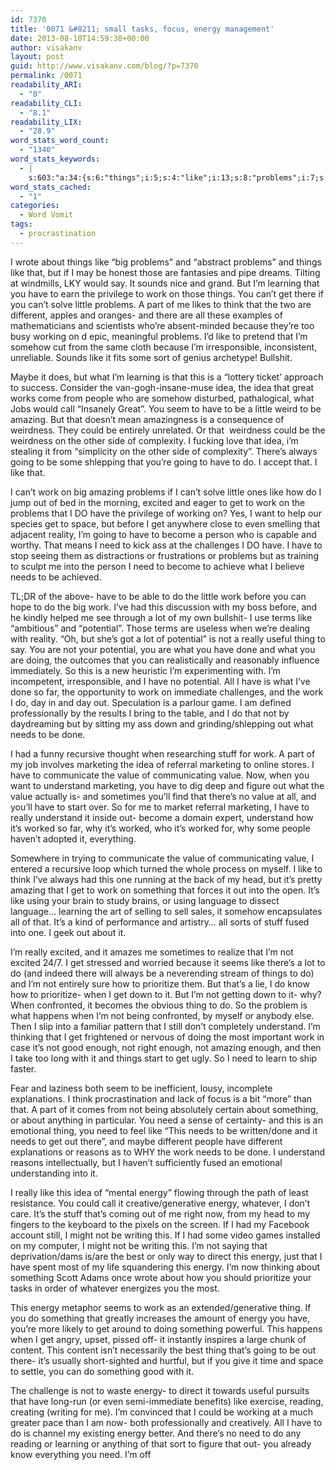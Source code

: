```yaml
---
id: 7370
title: '0071 &#8211; small tasks, focus, energy management'
date: 2013-08-10T14:59:38+00:00
author: visakanv
layout: post
guid: http://www.visakanv.com/blog/?p=7370
permalink: /0071
readability_ARI:
  - "8"
readability_CLI:
  - "8.1"
readability_LIX:
  - "28.9"
word_stats_word_count:
  - "1340"
word_stats_keywords:
  - |
    s:603:"a:34:{s:6:"things";i:5;s:4:"like";i:13;s:8:"problems";i:7;s:8:"learning";i:4;s:4:"work";i:12;s:5:"can't";i:4;s:6:"little";i:4;s:4:"part";i:3;s:5:"think";i:3;s:9:"different";i:3;s:7:"because";i:3;s:7:"working";i:3;s:7:"somehow";i:3;s:4:"idea";i:5;s:6:"people";i:3;s:7:"amazing";i:4;s:9:"weirdness";i:3;s:7:"there's";i:4;s:5:"going";i:4;s:7:"excited";i:3;s:6:"become";i:3;s:4:"need";i:7;s:5:"needs";i:5;s:9:"potential";i:4;s:6:"really";i:4;s:5:"thing";i:5;s:5:"stuff";i:3;s:9:"marketing";i:4;s:5:"value";i:6;s:10:"understand";i:5;s:6:"worked";i:3;s:10:"prioritize";i:3;s:6:"energy";i:8;s:7:"writing";i:3;}";
word_stats_cached:
  - "1"
categories:
  - Word Vomit
tags:
  - procrastination
---
```

I wrote about things like &#8220;big problems&#8221; and &#8220;abstract problems&#8221; and things like that, but if I may be honest those are fantasies and pipe dreams. Tilting at windmills, LKY would say. It sounds nice and grand. But I&#8217;m learning that you have to earn the privilege to work on those things. You can&#8217;t get there if you can&#8217;t solve little problems. A part of me likes to think that the two are different, apples and oranges- and there are all these examples of mathematicians and scientists who&#8217;re absent-minded because they&#8217;re too busy working on d epic, meaningful problems. I&#8217;d like to pretend that I&#8217;m somehow cut from the same cloth because I&#8217;m irresponsible, inconsistent, unreliable. Sounds like it fits some sort of genius archetype! Bullshit.

Maybe it does, but what I&#8217;m learning is that this is a &#8220;lottery ticket&#8217; approach to success. Consider the van-gogh-insane-muse idea, the idea that great works come from people who are somehow disturbed, pathalogical, what Jobs would call &#8220;Insanely Great&#8221;. You seem to have to be a little weird to be amazing. But that doesn&#8217;t mean amazingness is a consequence of weirdness. They could be entirely unrelated. Or that  weirdness could be the weirdness on the other side of complexity. I fucking love that idea, i&#8217;m stealing it from &#8220;simplicity on the other side of complexity&#8221;. There&#8217;s always going to be some shlepping that you&#8217;re going to have to do. I accept that. I like that.

I can&#8217;t work on big amazing problems if I can&#8217;t solve little ones like how do I jump out of bed in the morning, excited and eager to get to work on the problems that I DO have the privilege of working on? Yes, I want to help our species get to space, but before I get anywhere close to even smelling that adjacent reality, I&#8217;m going to have to become a person who is capable and worthy. That means I need to kick ass at the challenges I DO have. I have to stop seeing them as distractions or frustrations or problems but as training to sculpt me into the person I need to become to achieve what I believe needs to be achieved.

TL;DR of the above- have to be able to do the little work before you can hope to do the big work. I&#8217;ve had this discussion with my boss before, and he kindly helped me see through a lot of my own bullshit- I use terms like &#8220;ambitious&#8221; and &#8220;potential&#8221;. Those terms are useless when we&#8217;re dealing with reality. &#8220;Oh, but she&#8217;s got a lot of potential&#8221; is not a really useful thing to say. You are not your potential, you are what you have done and what you are doing, the outcomes that you can realistically and reasonably influence immediately. So this is a new heuristic I&#8217;m experimenting with. I&#8217;m incompetent, irresponsible, and I have no potential. All I have is what I&#8217;ve done so far, the opportunity to work on immediate challenges, and the work I do, day in and day out. Speculation is a parlour game. I am defined professionally by the results I bring to the table, and I do that not by daydreaming but by sitting my ass down and grinding/shlepping out what needs to be done.

I had a funny recursive thought when researching stuff for work. A part of my job involves marketing the idea of referral marketing to online stores. I have to communicate the value of communicating value. Now, when you want to understand marketing, you have to dig deep and figure out what the value actually is- and sometimes you&#8217;ll find that there&#8217;s no value at all, and you&#8217;ll have to start over. So for me to market referral marketing, I have to really understand it inside out- become a domain expert, understand how it&#8217;s worked so far, why it&#8217;s worked, who it&#8217;s worked for, why some people haven&#8217;t adopted it, everything.

Somewhere in trying to communicate the value of communicating value, I entered a recursive loop which turned the whole process on myself. I like to think I&#8217;ve always had this one running at the back of my head, but it&#8217;s pretty amazing that I get to work on something that forces it out into the open. It&#8217;s like using your brain to study brains, or using language to dissect language&#8230; learning the art of selling to sell sales, it somehow encapsulates all of that. It&#8217;s a kind of performance and artistry&#8230; all sorts of stuff fused into one. I geek out about it.

I&#8217;m really excited, and it amazes me sometimes to realize that I&#8217;m not excited 24/7. I get stressed and worried because it seems like there&#8217;s a lot to do (and indeed there will always be a neverending stream of things to do) and I&#8217;m not entirely sure how to prioritize them. But that&#8217;s a lie, I do know how to prioritize- when I get down to it. But I&#8217;m not getting down to it- why? When confronted, it becomes the obvious thing to do. So the problem is what happens when I&#8217;m not being confronted, by myself or anybody else. Then I slip into a familiar pattern that I still don&#8217;t completely understand. I&#8217;m thinking that I get frightened or nervous of doing the most important work in case it&#8217;s not good enough, not right enough, not amazing enough, and then I take too long with it and things start to get ugly. So I need to learn to ship faster.

Fear and laziness both seem to be inefficient, lousy, incomplete explanations. I think procrastination and lack of focus is a bit &#8220;more&#8221; than that. A part of it comes from not being absolutely certain about something, or about anything in particular. You need a sense of certainty- and this is an emotional thing, you need to feel like &#8220;This needs to be written/done and it needs to get out there&#8221;, and maybe different people have different explanations or reasons as to WHY the work needs to be done. I understand reasons intellectually, but I haven&#8217;t sufficiently fused an emotional understanding into it.

I really like this idea of &#8220;mental energy&#8221; flowing through the path of least resistance. You could call it creative/generative energy, whatever, I don&#8217;t care. It&#8217;s the stuff that&#8217;s coming out of me right now, from my head to my fingers to the keyboard to the pixels on the screen. If I had my Facebook account still, I might not be writing this. If I had some video games installed on my computer, I might not be writing this. I&#8217;m not saying that deprivation/dams is/are the best or only way to direct this energy, just that I have spent most of my life squandering this energy. I&#8217;m now thinking about something Scott Adams once wrote about how you should prioritize your tasks in order of whatever energizes you the most.

This energy metaphor seems to work as an extended/generative thing. If you do something that greatly increases the amount of energy you have, you&#8217;re more likely to get around to doing something powerful. This happens when I get angry, upset, pissed off- it instantly inspires a large chunk of content. This content isn&#8217;t necessarily the best thing that&#8217;s going to be out there- it&#8217;s usually short-sighted and hurtful, but if you give it time and space to settle, you can do something good with it.

The challenge is not to waste energy- to direct it towards useful pursuits that have long-run (or even semi-immediate benefits) like exercise, reading, creating (writing for me). I&#8217;m convinced that I could be working at a much greater pace than I am now- both professionally and creatively. All I have to do is channel my existing energy better. And there&#8217;s no need to do any reading or learning or anything of that sort to figure that out- you already know everything you need. I&#8217;m off